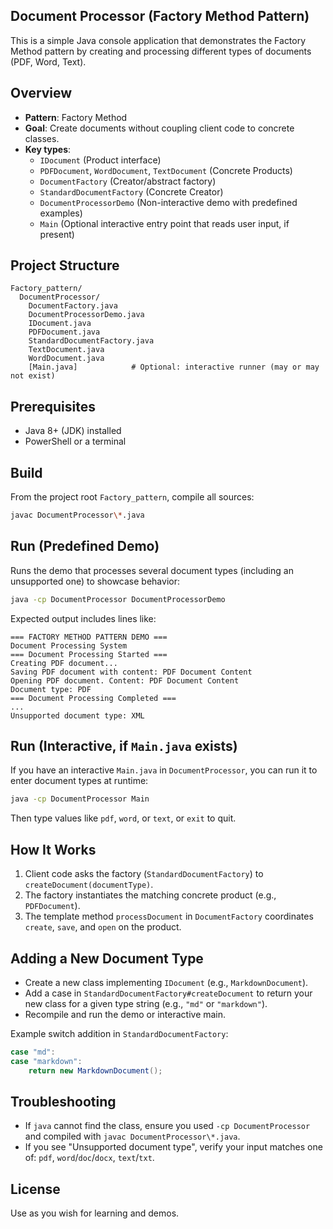 ## Document Processor (Factory Method Pattern)

This is a simple Java console application that demonstrates the Factory Method pattern by creating and processing different types of documents (PDF, Word, Text).

## Overview

- **Pattern**: Factory Method
- **Goal**: Create documents without coupling client code to concrete classes.
- **Key types**:
  - `IDocument` (Product interface)
  - `PDFDocument`, `WordDocument`, `TextDocument` (Concrete Products)
  - `DocumentFactory` (Creator/abstract factory)
  - `StandardDocumentFactory` (Concrete Creator)
  - `DocumentProcessorDemo` (Non-interactive demo with predefined examples)
  - `Main` (Optional interactive entry point that reads user input, if present)

## Project Structure

```
Factory_pattern/
  DocumentProcessor/
    DocumentFactory.java
    DocumentProcessorDemo.java
    IDocument.java
    PDFDocument.java
    StandardDocumentFactory.java
    TextDocument.java
    WordDocument.java
    [Main.java]            # Optional: interactive runner (may or may not exist)
```

## Prerequisites

- Java 8+ (JDK) installed
- PowerShell or a terminal

## Build

From the project root `Factory_pattern`, compile all sources:

```bash
javac DocumentProcessor\*.java
```

## Run (Predefined Demo)

Runs the demo that processes several document types (including an unsupported one) to showcase behavior:

```bash
java -cp DocumentProcessor DocumentProcessorDemo
```

Expected output includes lines like:

```text
=== FACTORY METHOD PATTERN DEMO ===
Document Processing System
=== Document Processing Started ===
Creating PDF document...
Saving PDF document with content: PDF Document Content
Opening PDF document. Content: PDF Document Content
Document type: PDF
=== Document Processing Completed ===
...
Unsupported document type: XML
```

## Run (Interactive, if `Main.java` exists)

If you have an interactive `Main.java` in `DocumentProcessor`, you can run it to enter document types at runtime:

```bash
java -cp DocumentProcessor Main
```

Then type values like `pdf`, `word`, or `text`, or `exit` to quit.

## How It Works

1. Client code asks the factory (`StandardDocumentFactory`) to `createDocument(documentType)`.
2. The factory instantiates the matching concrete product (e.g., `PDFDocument`).
3. The template method `processDocument` in `DocumentFactory` coordinates `create`, `save`, and `open` on the product.

## Adding a New Document Type

- Create a new class implementing `IDocument` (e.g., `MarkdownDocument`).
- Add a case in `StandardDocumentFactory#createDocument` to return your new class for a given type string (e.g., `"md"` or `"markdown"`).
- Recompile and run the demo or interactive main.

Example switch addition in `StandardDocumentFactory`:

```java
case "md":
case "markdown":
    return new MarkdownDocument();
```

## Troubleshooting

- If `java` cannot find the class, ensure you used `-cp DocumentProcessor` and compiled with `javac DocumentProcessor\*.java`.
- If you see "Unsupported document type", verify your input matches one of: `pdf`, `word`/`doc`/`docx`, `text`/`txt`.

## License

Use as you wish for learning and demos.



